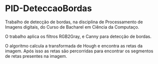 # PID-DeteccaoBordas

Trabalho de detecção de bordas, na disciplina de Processamento de Imagens digitais, do Curso de Bacharel em Ciência da Computaço. 

O trabalho aplica os filtros RGB2Gray, e Canny para detecção de bordas. 

O algoritmo calcula a transformada de Hough e encontra as retas da imagem. Após isso as retas são percorridas para encontrar os segmentos de retas presentes na imagem. 

